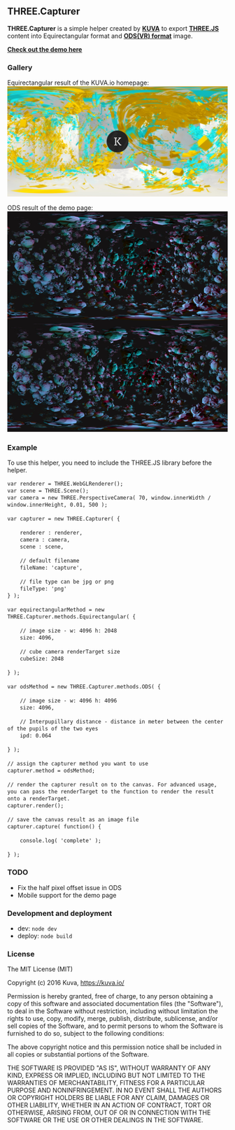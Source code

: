 ## THREE.Capturer
**THREE.Capturer** is a simple helper created by **[KUVA](https://kuva.io/)** to export **[THREE.JS](threejs.org)** content into Equirectangular format and **[ODS(VR) format](https://developers.google.com/cardboard/jump/rendering-ods-content.pdf)** image.

**[Check out the demo here](https://kuva.io/THREE.Capturer/)**

### Gallery

Equirectangular result of the KUVA.io homepage:
![](./media/equirectangular_kuva.jpg)

ODS result of the demo page:
![](./media/ods_suzanne.jpg)

### Example

To use this helper, you need to include the THREE.JS library before the helper.

    var renderer = THREE.WebGLRenderer();
    var scene = THREE.Scene();
    var camera = new THREE.PerspectiveCamera( 70, window.innerWidth / window.innerHeight, 0.01, 500 );
    
    var capturer = new THREE.Capturer( {

        renderer : renderer,
        camera : camera,
        scene : scene,

        // default filename
        fileName: 'capture',

        // file type can be jpg or png
        fileType: 'png'
    } );

    var equirectangularMethod = new THREE.Capturer.methods.Equirectangular( {

        // image size - w: 4096 h: 2048
        size: 4096,

        // cube camera renderTarget size
        cubeSize: 2048

    } );

    var odsMethod = new THREE.Capturer.methods.ODS( {

        // image size - w: 4096 h: 4096
        size: 4096,

        // Interpupillary distance - distance in meter between the center of the pupils of the two eyes
        ipd: 0.064

    } );

    // assign the capturer method you want to use
    capturer.method = odsMethod;

    // render the capturer result on to the canvas. For advanced usage, you can pass the renderTarget to the function to render the result onto a renderTarget.
    capturer.render();

    // save the canvas result as an image file
    capturer.capture( function() {

        console.log( 'complete' );

    } );



### TODO
- Fix the half pixel offset issue in ODS
- Mobile support for the demo page

### Development and deployment
- dev: `node dev`
- deploy: `node build`

### License

The MIT License (MIT)

Copyright (c) 2016 Kuva, https://kuva.io/

Permission is hereby granted, free of charge, to any person obtaining a copy of this software and associated documentation files (the "Software"), to deal in the Software without restriction, including without limitation the rights to use, copy, modify, merge, publish, distribute, sublicense, and/or sell copies of the Software, and to permit persons to whom the Software is furnished to do so, subject to the following conditions:

The above copyright notice and this permission notice shall be included in all copies or substantial portions of the Software.

THE SOFTWARE IS PROVIDED "AS IS", WITHOUT WARRANTY OF ANY KIND, EXPRESS OR IMPLIED, INCLUDING BUT NOT LIMITED TO THE WARRANTIES OF MERCHANTABILITY, FITNESS FOR A PARTICULAR PURPOSE AND NONINFRINGEMENT. IN NO EVENT SHALL THE AUTHORS OR COPYRIGHT HOLDERS BE LIABLE FOR ANY CLAIM, DAMAGES OR OTHER LIABILITY, WHETHER IN AN ACTION OF CONTRACT, TORT OR OTHERWISE, ARISING FROM, OUT OF OR IN CONNECTION WITH THE SOFTWARE OR THE USE OR OTHER DEALINGS IN THE SOFTWARE.
